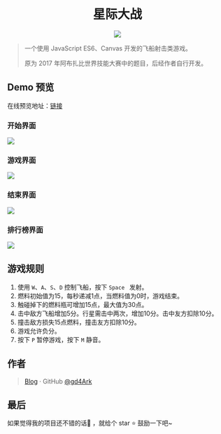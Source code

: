 <h1 align="center">
    星际大战
</h1>
<p align="center">
    <img src="https://ws1.sinaimg.cn/large/006mS5wEgy1fx9ouu9sncj3063049gll.jpg">
</p>

> 一个使用 JavaScript ES6、Canvas 开发的飞船射击类游戏。
>
> 原为 2017 年阿布扎比世界技能大赛中的题目，后经作者自行开发。

## Demo 预览

在线预览地址：[链接](https://4ark.me/star-battle)

### 开始界面

![](https://ws1.sinaimg.cn/large/006mS5wEgy1g02z5a4blsj30sw0gpjsm.jpg)

### 游戏界面

![](https://ws1.sinaimg.cn/large/006mS5wEgy1g02z5kvrgaj30sw0gpjv0.jpg)

### 结束界面

![](https://ws1.sinaimg.cn/large/006mS5wEgy1g02z5xag6aj30sw0gpgmh.jpg)

### 排行榜界面

![](https://ws1.sinaimg.cn/large/006mS5wEgy1g02z62lsttj30sw0gpt9j.jpg)

## 游戏规则

1. 使用 `W`、`A`、`S`、`D` 控制飞船，按下 `Space ` 发射。
2. 燃料初始值为15，每秒递减1点，当燃料值为0时，游戏结束。
3. 触碰掉下的燃料瓶可增加15点，最大值为30点。
4. 击中敌方飞船增加5分。行星需击中两次，增加10分。击中友方扣除10分。
5. 撞击敌方损失15点燃料，撞击友方扣除10分。
6. 游戏允许负分。
7. 按下 `P` 暂停游戏，按下 `M` 静音。

## 作者

> [Blog](https://4ark.me/) · GitHub [@gd4Ark](https://github.com/gd4Ark)

## 最后

如果觉得我的项目还不错的话👏 ，就给个 star ⭐ 鼓励一下吧~